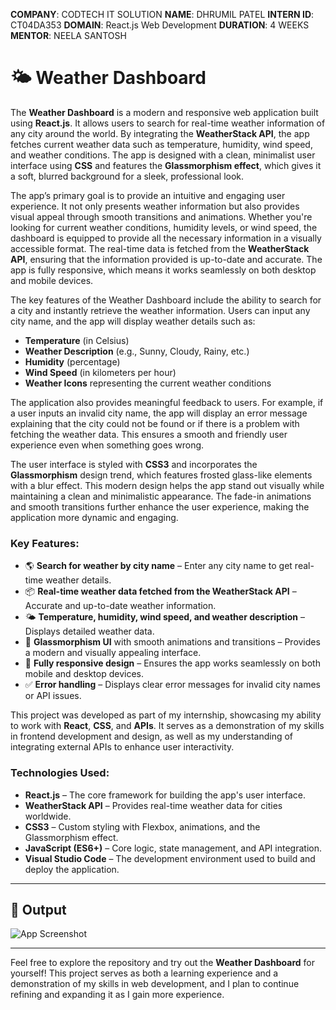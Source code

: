 **COMPANY**: CODTECH IT SOLUTION
 **NAME**: DHRUMIL PATEL
 **INTERN ID**: CT04DA353
 **DOMAIN**: React.js Web Development
 **DURATION**: 4 WEEKS
 **MENTOR**: NEELA SANTOSH

# 🌤 Weather Dashboard 

The **Weather Dashboard** is a modern and responsive web application built using **React.js**. It allows users to search for real-time weather information of any city around the world. By integrating the **WeatherStack API**, the app fetches current weather data such as temperature, humidity, wind speed, and weather conditions. The app is designed with a clean, minimalist user interface using **CSS** and features the **Glassmorphism effect**, which gives it a soft, blurred background for a sleek, professional look.

The app’s primary goal is to provide an intuitive and engaging user experience. It not only presents weather information but also provides visual appeal through smooth transitions and animations. Whether you're looking for current weather conditions, humidity levels, or wind speed, the dashboard is equipped to provide all the necessary information in a visually accessible format. The real-time data is fetched from the **WeatherStack API**, ensuring that the information provided is up-to-date and accurate. The app is fully responsive, which means it works seamlessly on both desktop and mobile devices.

The key features of the Weather Dashboard include the ability to search for a city and instantly retrieve the weather information. Users can input any city name, and the app will display weather details such as:

- **Temperature** (in Celsius)
- **Weather Description** (e.g., Sunny, Cloudy, Rainy, etc.)
- **Humidity** (percentage)
- **Wind Speed** (in kilometers per hour)
- **Weather Icons** representing the current weather conditions

The application also provides meaningful feedback to users. For example, if a user inputs an invalid city name, the app will display an error message explaining that the city could not be found or if there is a problem with fetching the weather data. This ensures a smooth and friendly user experience even when something goes wrong.

The user interface is styled with **CSS3** and incorporates the **Glassmorphism** design trend, which features frosted glass-like elements with a blur effect. This modern design helps the app stand out visually while maintaining a clean and minimalistic appearance. The fade-in animations and smooth transitions further enhance the user experience, making the application more dynamic and engaging.

### Key Features:
- 🌎 **Search for weather by city name** – Enter any city name to get real-time weather details.
- 📦 **Real-time weather data fetched from the WeatherStack API** – Accurate and up-to-date weather information.
- 🌤 **Temperature, humidity, wind speed, and weather description** – Displays detailed weather data.
- 🧊 **Glassmorphism UI** with smooth animations and transitions – Provides a modern and visually appealing interface.
- 📱 **Fully responsive design** – Ensures the app works seamlessly on both mobile and desktop devices.
- ✅ **Error handling** – Displays clear error messages for invalid city names or API issues.

This project was developed as part of my internship, showcasing my ability to work with **React**, **CSS**, and **APIs**. It serves as a demonstration of my skills in frontend development and design, as well as my understanding of integrating external APIs to enhance user interactivity.

### Technologies Used:
- **React.js** – The core framework for building the app's user interface.
- **WeatherStack API** – Provides real-time weather data for cities worldwide.
- **CSS3** – Custom styling with Flexbox, animations, and the Glassmorphism effect.
- **JavaScript (ES6+)** – Core logic, state management, and API integration.
- **Visual Studio Code** – The development environment used to build and deploy the application.

---
## 📸 Output

![App Screenshot](screenshot.png)

---

Feel free to explore the repository and try out the **Weather Dashboard** for yourself! This project serves as both a learning experience and a demonstration of my skills in web development, and I plan to continue refining and expanding it as I gain more experience.

